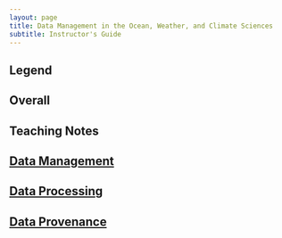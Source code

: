 ```yaml
---
layout: page
title: Data Management in the Ocean, Weather, and Climate Sciences
subtitle: Instructor's Guide
---
```

## Legend

## Overall

## Teaching Notes

## [Data Management](01-data-management.html)

## [Data Processing](02-data-processing.html)

## [Data Provenance](03-data-provenance.html) 
